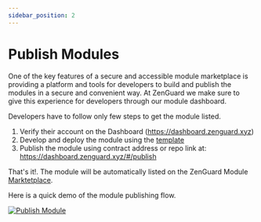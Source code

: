 ```yaml
---
sidebar_position: 2
---
```


# Publish Modules

One of the key features of a secure and accessible module marketplace is providing a platform and tools for developers to build 
and publish the modules in a secure and convenient way. At ZenGuard we make sure to give this experience for developers through 
our module dashboard. 

Developers have to follow only few steps to get the module listed.

1. Verify their account on the Dashboard (https://dashboard.zenguard.xyz)
2. Develop and deploy the module using the [template](https://github.com/zenguardxyz/module-template)
3. Publish the module using contract address or repo link at: https://dashboard.zenguard.xyz/#/publish

That's it!. The module will be automatically listed on the ZenGuard Module [Marktetplace](https://explore.zenguard.xyz).

Here is a quick demo of the module publishing flow.

[![Publish Module](https://img.youtube.com/vi/CQspDgZsxAU/0.jpg)](https://www.youtube.com/watch?v=CQspDgZsxAU)

